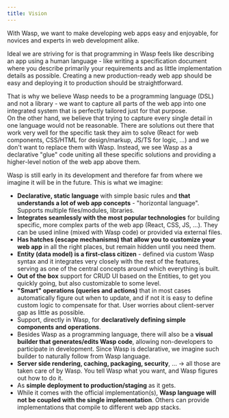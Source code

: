 ```yaml
---
title: Vision
---
```


With Wasp, we want to make developing web apps easy and enjoyable, for novices and experts in web development alike.

Ideal we are striving for is that programming in Wasp feels like describing an app using a human language - like writing a specification document where you describe primarily your requirements and as little implementation details as possible.
Creating a new production-ready web app should be easy and deploying it to production should be straightforward.

That is why we believe Wasp needs to be a programming language (DSL) and not a library - we want to capture all parts of the web app into one integrated system that is perfectly tailored just for that purpose.\
On the other hand, we believe that trying to capture every single detail in one language would not be reasonable.
There are solutions out there that work very well for the specific task they aim to solve (React for web components, CSS/HTML for design/markup, JS/TS for logic, ...) and we don't want to replace them with Wasp.
Instead, we see Wasp as a declarative "glue" code uniting all these specific solutions and providing a higher-level notion of the web app above them.

Wasp is still early in its development and therefore far from where we imagine it will be in the future.
This is what we imagine:

- **Declarative, static language** with simple basic rules and **that understands a lot of web app concepts** - "horizontal language". Supports multiple files/modules, libraries.
- **Integrates seamlessly with the most popular technologies** for building specific, more complex parts of the web app (React, CSS, JS, ...).
  They can be used inline (mixed with Wasp code) or provided via external files.
- **Has hatches (escape mechanisms) that allow you to customize your web app** in all the right places, but remain hidden until you need them.
- **Entity (data model) is a first-class citizen** - defined via custom Wasp syntax and it integrates very closely with the rest of the features, serving as one of the central concepts around which everything is built.
- **Out of the box** support for CRUD UI based on the Entities, to get you quickly going, but also customizable to some level.
- **"Smart" operations (queries and actions)** that in most cases automatically figure out when to update, and if not it is easy to define custom logic to compensate for that. User worries about client-server gap as little as possible.
- Support, directly in Wasp, for **declaratively defining simple components and operations**.
- Besides Wasp as a programming language, there will also be a **visual builder that generates/edits Wasp code**, allowing non-developers to participate in development. Since Wasp is declarative, we imagine such builder to naturally follow from Wasp language.
- **Server side rendering, caching, packaging, security**, ... -> all those are taken care of by Wasp.
  You tell Wasp what you want, and Wasp figures out how to do it.
- As **simple deployment to production/staging** as it gets.
- While it comes with the official implementation(s), **Wasp language will not be coupled with the single implementation**.
  Others can provide implementations that compile to different web app stacks.
